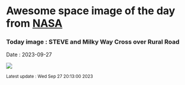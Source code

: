 
# Awesome space image of the day from [NASA](https://api.nasa.gov/)

### Today image : STEVE and Milky Way Cross over Rural Road
Date : 2023-09-27

![](https://apod.nasa.gov/apod/image/2309/SteveMw_Clarke_960.jpg)

<small>Latest update : Wed Sep 27 20:13:00 2023</small>
        